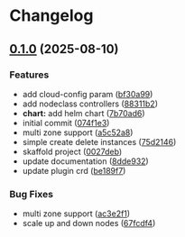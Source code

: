 # Changelog

## [0.1.0](https://github.com/sergelogvinov/karpenter-provider-proxmox/compare/v0.0.1...v0.1.0) (2025-08-10)


### Features

* add cloud-config param ([bf30a99](https://github.com/sergelogvinov/karpenter-provider-proxmox/commit/bf30a991902031ee194579b47b4f2d49aa71b9ae))
* add nodeclass controllers ([88311b2](https://github.com/sergelogvinov/karpenter-provider-proxmox/commit/88311b2d0989f8f87a1abb48550b2dfa0bb265fa))
* **chart:** add helm chart ([7b70ad6](https://github.com/sergelogvinov/karpenter-provider-proxmox/commit/7b70ad613cb39d4a932259960259a51076ad8caf))
* initial commit ([074f1e3](https://github.com/sergelogvinov/karpenter-provider-proxmox/commit/074f1e3185ac4fb40cb6127d7d8340e04c6682dd))
* multi zone support ([a5c52a8](https://github.com/sergelogvinov/karpenter-provider-proxmox/commit/a5c52a868a10c146d1e77a0386b9918358a89aa0))
* simple create delete instances ([75d2146](https://github.com/sergelogvinov/karpenter-provider-proxmox/commit/75d214662e1d358afd07f91980f4816d4dd17b57))
* skaffold project ([0027deb](https://github.com/sergelogvinov/karpenter-provider-proxmox/commit/0027deba1cbeda45c024f13996acd297c18223fc))
* update documentation ([8dde932](https://github.com/sergelogvinov/karpenter-provider-proxmox/commit/8dde93208569cb15d787c8892cd3a80f53067214))
* update plugin crd ([be189f7](https://github.com/sergelogvinov/karpenter-provider-proxmox/commit/be189f73a92fb50f5eb6f823e676d18e054614a6))


### Bug Fixes

* multi zone support ([ac3e2f1](https://github.com/sergelogvinov/karpenter-provider-proxmox/commit/ac3e2f17b00a803c78af1e82af788cce9d9ad007))
* scale up and down nodes ([67fcdf4](https://github.com/sergelogvinov/karpenter-provider-proxmox/commit/67fcdf4d0d589c6126b775cba4095730026bc3e9))

